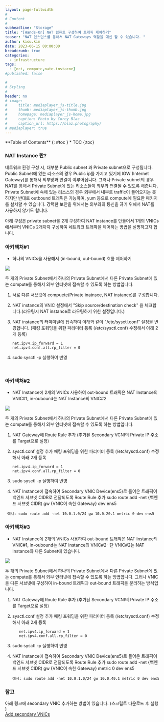 ```yaml
---
layout: page-fullwidth
#
# Content
#
subheadline: "Storage"
title: "[Hands-On] NAT 컴퓨트 구성하여 트래픽 제어하기"
teaser: "NAT 인스턴스를 통해서 NAT Gateways 역할을 대신 할 수 있습니다. "
author: kisu.kim
date: 2023-06-15 00:00:00
breadcrumb: true
categories:
  - infrastructure
tags:
  - [oci, compute,nate-instacne]
#published: false

#
# Styling
#
header: no
# image:
#     title: mediaplayer_js-title.jpg
#     thumb: mediaplayer_js-thumb.jpg
#     homepage: mediaplayer_js-home.jpg
#     caption: Photo by Corey Blaz
#     caption_url: https://blaz.photography/
# mediaplayer: true
---
```


<div class="panel radius" markdown="1">
**Table of Contents**
{: #toc }
*  TOC
{:toc}
</div>


### NAT Instance 란?
네트워크 환경 구성 시, 대부분 Public subnet 과 Private subnet으로 구성됩니다. Public Subnet에 있는 리소스의 경우 Public ip를 가지고 있기에 IGW (Internet Gateway)를 통해서 외부망과 연결이 이루어집니다.
그러나 Private subnet의 경우 NAT를 통해서 Private Subnet에 있는 리소스들이 외부와 연결될 수 있도록 해줍니다.
Private Subnet에 속해 있는 리소스의 경우 외부에서 내부로 traffic이 들어오지는 못하지만 반대로 outbound 트래픽은 가능하여, yum 등으로 compute에 필요한 패키지를 설치할 수 있습니다.
강력한 보안을 위해서는 외부와의 통신을 끊기 위해서 NAT를 사용하지 않기도 합니다.

아래 구성은 private subnet을 2개 구성하여 NAT instance를 만들어서 1개의 VNICs 에서부터 VNICs 2개까지 구성하여 네트워크 트래픽을 제어하는 방법을 설명하고자 합니다. 

  


### 아키텍처#1 
 - 하나의 VNICs을 사용해서 (in-bound, out-bound) 흐름 제어하기

![]({{site.urlblogimg2022_2023}}/assets/img/infrastructure/2023/SCR-20230619-kian.png " ")

두 개의 Private Subnet에서 하나의 Private Subnet에서 다른 Private Subnet에 있는 compute를 통해서 외부 인터넷에 접속할 수 있도록 하는 방법입니다. 

1) 서로 다른 서브넷에 compuete(Private inatnsce, NAT instance)를 구성합니다. 

2) NAT instance의 VNIC 설정에서 "Skip source/destination check" 을 체크합니다.(라우팅시 NAT instance로 라우팅하기 위한 설정입니다.)

3) NAT instance의 터미미널에 접속하여 아래와 같이 "/etc/sysctl.conf" 설정을 변경합니다. (패킹 포워딩을 위한 파리미터 등록 (/etc/sysctl.conf) 수정해서 아래 2개 등록)
   ```terminal 
   net.ipv4.ip_forward = 1
   net.ipv4.conf.all.rp_filter = 0
   ```
4) sudo sysctl -p 실행하여 반영 
<br>


### 아키텍처#2
- NAT Instance에 2개의 VNICs 사용하여 out-bound 트래픽은 NAT Instance의 VNIC#1, in-oubound는 NAT Instance의 VNIC#2

![]({{site.urlblogimg2022_2023}}/assets/img/infrastructure/2023/SCR-20230619-ktlg.png " ")

두 개의 Private Subnet에서 하나의 Private Subnet에서 다른 Private Subnet에 있는 compute를 통해서 외부 인터넷에 접속할 수 있도록 하는 방법입니다.

1) NAT Gateway에 Route Rule 추가 (추가된 Secondary VCNI의 Private IP 주소를 Target으로 설정)

2) sysctl.conf 설정 추가
   패킹 포워딩을 위한 파리미터 등록 (/etc/sysctl.conf) 수정해서 아래 2개 등록
   ```terminal
   net.ipv4.ip_forward = 1
   net.ipv4.conf.all.rp_filter = 0
   ```
   
3) sudo sysctl -p 실행하여 반영

4)  NAT Instance에 접속하여 Secondary VNIC Device(ens5)로 들어온 트래픽이 백엔드 서브넷 CIDR로 전달되도록 Route Rule 추가
    sudo route add -net {백엔드 서브넷 CIDR) gw {VNIC이 속한 Gateway} dev ens5
   ```terminal
    예시: sudo route add -net 10.0.1.0/24 gw 10.0.20.1 metric 0 dev ens5
   ```
   
### 아키텍처#3 
- NAT Instance에 2개의 VNICs 사용하여 out-bound 트래픽은 NAT Instance의 VNIC#1, in-oubound는 NAT Instance의 VNIC#2- 단 VNIC#2는 NAT Instance와 다른 Subnet에 있습니다.


![]({{site.urlblogimg2022_2023}}/assets/img/infrastructure/2023/SCR-20230619-khxq.png " ")

두 개의 Private Subnet에서 하나의 Private Subnet에서 다른 Private Subnet에 있는 compute를 통해서 외부 인터넷에 접속할 수 있도록 하는 방법입니다. 그러나 VNIC을 다른 서브넷에 구성하여
in-bound 트래픽과 out-bound 트래픽을 분리하는 방식입니다.


1) NAT Gateway에 Route Rule 추가 (추가된 Secondary VCNI의 Private IP 주소를 Target으로 설정)

2) sysctl.conf 설정 추가
   패킹 포워딩을 위한 파리미터 등록 (/etc/sysctl.conf) 수정해서 아래 2개 등록
   ```terminal
      net.ipv4.ip_forward = 1
      net.ipv4.conf.all.rp_filter = 0
   ```

3) sudo sysctl -p 실행하여 반영

4) NAT Instance에 접속하여 Secondary VNIC Device(ens5)로 들어온 트래픽이 백엔드 서브넷 CIDR로 전달되도록 Route Rule 추가
   sudo route add -net {백엔드 서브넷 CIDR) gw {VNIC이 속한 Gateway} metric 0 dev ens5
   ```terminal
   예시: sudo route add -net 10.0.1.0/24 gw 10.0.40.1 metric 0 dev ens5
   ``` 


### 참고
아래 링크에 secondary VNIC 추가하는 방법이 있습니다. (스크립트 다운로드 후 실행 )
<br>
[Add secondary VNICs](https://docs.oracle.com/en-us/iaas/Content/Network/Tasks/managingVNICs.htm)


